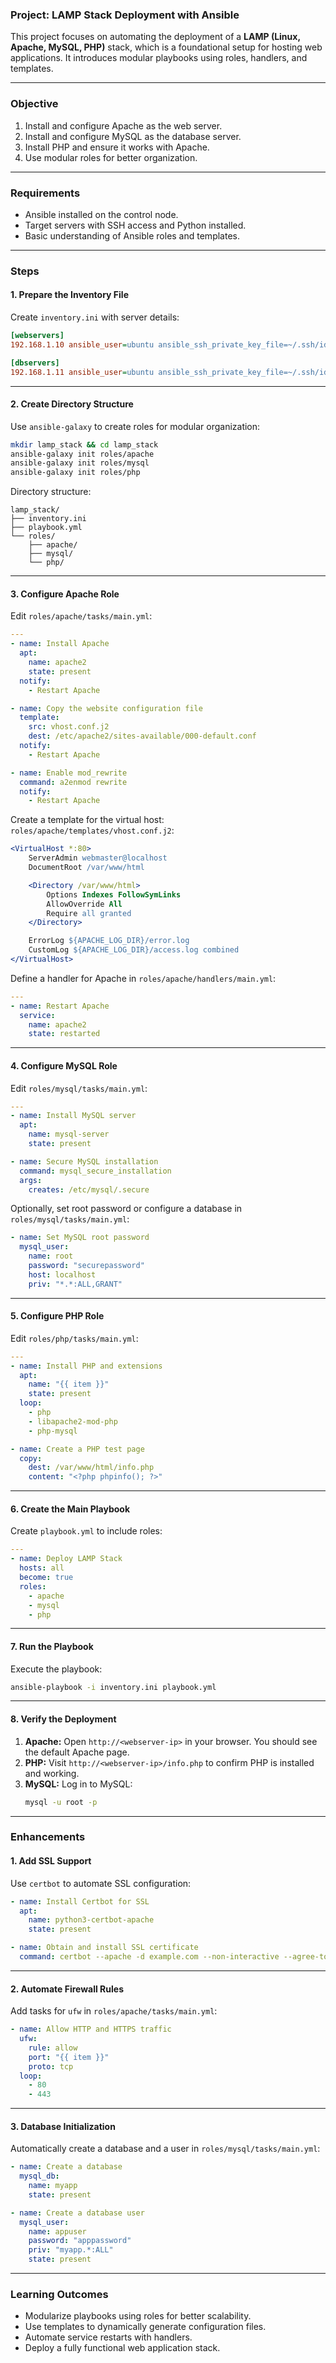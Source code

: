### **Project: LAMP Stack Deployment with Ansible**

This project focuses on automating the deployment of a **LAMP (Linux, Apache, MySQL, PHP)** stack, which is a foundational setup for hosting web applications. It introduces modular playbooks using roles, handlers, and templates.

---

### **Objective**
1. Install and configure Apache as the web server.
2. Install and configure MySQL as the database server.
3. Install PHP and ensure it works with Apache.
4. Use modular roles for better organization.

---

### **Requirements**
- Ansible installed on the control node.
- Target servers with SSH access and Python installed.
- Basic understanding of Ansible roles and templates.

---

### **Steps**

#### **1. Prepare the Inventory File**
Create `inventory.ini` with server details:
```ini
[webservers]
192.168.1.10 ansible_user=ubuntu ansible_ssh_private_key_file=~/.ssh/id_rsa

[dbservers]
192.168.1.11 ansible_user=ubuntu ansible_ssh_private_key_file=~/.ssh/id_rsa
```

---

#### **2. Create Directory Structure**
Use `ansible-galaxy` to create roles for modular organization:
```bash
mkdir lamp_stack && cd lamp_stack
ansible-galaxy init roles/apache
ansible-galaxy init roles/mysql
ansible-galaxy init roles/php
```

Directory structure:
```
lamp_stack/
├── inventory.ini
├── playbook.yml
└── roles/
    ├── apache/
    ├── mysql/
    └── php/
```

---

#### **3. Configure Apache Role**
Edit `roles/apache/tasks/main.yml`:
```yaml
---
- name: Install Apache
  apt:
    name: apache2
    state: present
  notify:
    - Restart Apache

- name: Copy the website configuration file
  template:
    src: vhost.conf.j2
    dest: /etc/apache2/sites-available/000-default.conf
  notify:
    - Restart Apache

- name: Enable mod_rewrite
  command: a2enmod rewrite
  notify:
    - Restart Apache
```

Create a template for the virtual host: `roles/apache/templates/vhost.conf.j2`:
```apache
<VirtualHost *:80>
    ServerAdmin webmaster@localhost
    DocumentRoot /var/www/html

    <Directory /var/www/html>
        Options Indexes FollowSymLinks
        AllowOverride All
        Require all granted
    </Directory>

    ErrorLog ${APACHE_LOG_DIR}/error.log
    CustomLog ${APACHE_LOG_DIR}/access.log combined
</VirtualHost>
```

Define a handler for Apache in `roles/apache/handlers/main.yml`:
```yaml
---
- name: Restart Apache
  service:
    name: apache2
    state: restarted
```

---

#### **4. Configure MySQL Role**
Edit `roles/mysql/tasks/main.yml`:
```yaml
---
- name: Install MySQL server
  apt:
    name: mysql-server
    state: present

- name: Secure MySQL installation
  command: mysql_secure_installation
  args:
    creates: /etc/mysql/.secure
```

Optionally, set root password or configure a database in `roles/mysql/tasks/main.yml`:
```yaml
- name: Set MySQL root password
  mysql_user:
    name: root
    password: "securepassword"
    host: localhost
    priv: "*.*:ALL,GRANT"
```

---

#### **5. Configure PHP Role**
Edit `roles/php/tasks/main.yml`:
```yaml
---
- name: Install PHP and extensions
  apt:
    name: "{{ item }}"
    state: present
  loop:
    - php
    - libapache2-mod-php
    - php-mysql

- name: Create a PHP test page
  copy:
    dest: /var/www/html/info.php
    content: "<?php phpinfo(); ?>"
```

---

#### **6. Create the Main Playbook**
Create `playbook.yml` to include roles:
```yaml
---
- name: Deploy LAMP Stack
  hosts: all
  become: true
  roles:
    - apache
    - mysql
    - php
```

---

#### **7. Run the Playbook**
Execute the playbook:
```bash
ansible-playbook -i inventory.ini playbook.yml
```

---

#### **8. Verify the Deployment**
1. **Apache:** Open `http://<webserver-ip>` in your browser. You should see the default Apache page.
2. **PHP:** Visit `http://<webserver-ip>/info.php` to confirm PHP is installed and working.
3. **MySQL:** Log in to MySQL:
   ```bash
   mysql -u root -p
   ```

---

### **Enhancements**

#### **1. Add SSL Support**
Use `certbot` to automate SSL configuration:
```yaml
- name: Install Certbot for SSL
  apt:
    name: python3-certbot-apache
    state: present

- name: Obtain and install SSL certificate
  command: certbot --apache -d example.com --non-interactive --agree-tos -m admin@example.com
```

---

#### **2. Automate Firewall Rules**
Add tasks for `ufw` in `roles/apache/tasks/main.yml`:
```yaml
- name: Allow HTTP and HTTPS traffic
  ufw:
    rule: allow
    port: "{{ item }}"
    proto: tcp
  loop:
    - 80
    - 443
```

---

#### **3. Database Initialization**
Automatically create a database and a user in `roles/mysql/tasks/main.yml`:
```yaml
- name: Create a database
  mysql_db:
    name: myapp
    state: present

- name: Create a database user
  mysql_user:
    name: appuser
    password: "apppassword"
    priv: "myapp.*:ALL"
    state: present
```

---

### **Learning Outcomes**
- Modularize playbooks using roles for better scalability.
- Use templates to dynamically generate configuration files.
- Automate service restarts with handlers.
- Deploy a fully functional web application stack.
